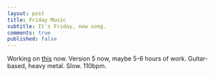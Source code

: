 ```yaml
---
layout: post
title: Friday Music
subtitle: It's Friday, new song.
comments: true
published: false
---
```


Working on [this](https://www.bandlab.com/petermacchapman/guitar-ridd4-2022-02-09-1547-a91500f7?revId=4104d582-788b-ec11-a507-0050f280e91e) now. Version 5 now, maybe 5-6 hours of work. Guitar-based, heavy metal. Slow. 110bpm.